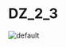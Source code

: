 # DZ_2_3
![default](https://user-images.githubusercontent.com/28903689/27052698-2cf084a8-4fc3-11e7-813f-e7fe636f1b74.png)
